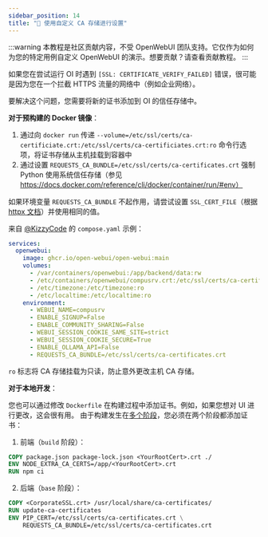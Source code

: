 ```yaml
---
sidebar_position: 14
title: "🛃 使用自定义 CA 存储进行设置"
---
```


:::warning
本教程是社区贡献内容，不受 OpenWebUI 团队支持。它仅作为如何为您的特定用例自定义 OpenWebUI 的演示。想要贡献？请查看贡献教程。
:::

如果您在尝试运行 OI 时遇到 `[SSL: CERTIFICATE_VERIFY_FAILED]` 错误，很可能是因为您在一个拦截 HTTPS 流量的网络中（例如企业网络）。

要解决这个问题，您需要将新的证书添加到 OI 的信任存储中。

**对于预构建的 Docker 镜像**：

1. 通过向 `docker run` 传递 `--volume=/etc/ssl/certs/ca-certificiate.crt:/etc/ssl/certs/ca-certificiates.crt:ro` 命令行选项，将证书存储从主机挂载到容器中
2. 通过设置 `REQUESTS_CA_BUNDLE=/etc/ssl/certs/ca-certificates.crt` 强制 Python 使用系统信任存储（参见 https://docs.docker.com/reference/cli/docker/container/run/#env）

如果环境变量 `REQUESTS_CA_BUNDLE` 不起作用，请尝试设置 `SSL_CERT_FILE`（根据 [httpx 文档](https://www.python-httpx.org/environment_variables/#ssl_cert_file)）并使用相同的值。

来自 [@KizzyCode](https://github.com/open-webui/open-webui/issues/1398#issuecomment-2258463210) 的 `compose.yaml` 示例：

```yaml
services:
  openwebui:
    image: ghcr.io/open-webui/open-webui:main
    volumes:
      - /var/containers/openwebui:/app/backend/data:rw
      - /etc/containers/openwebui/compusrv.crt:/etc/ssl/certs/ca-certificates.crt:ro
      - /etc/timezone:/etc/timezone:ro
      - /etc/localtime:/etc/localtime:ro
    environment:
      - WEBUI_NAME=compusrv
      - ENABLE_SIGNUP=False
      - ENABLE_COMMUNITY_SHARING=False
      - WEBUI_SESSION_COOKIE_SAME_SITE=strict
      - WEBUI_SESSION_COOKIE_SECURE=True
      - ENABLE_OLLAMA_API=False
      - REQUESTS_CA_BUNDLE=/etc/ssl/certs/ca-certificates.crt
```

`ro` 标志将 CA 存储挂载为只读，防止意外更改主机 CA 存储。

**对于本地开发**：

您也可以通过修改 `Dockerfile` 在构建过程中添加证书。例如，如果您想对 UI 进行更改，这会很有用。
由于构建发生在[多个阶段](https://docs.docker.com/build/building/multi-stage/)，您必须在两个阶段都添加证书：

1. 前端（`build` 阶段）：

```dockerfile
COPY package.json package-lock.json <YourRootCert>.crt ./
ENV NODE_EXTRA_CA_CERTS=/app/<YourRootCert>.crt
RUN npm ci
```

2. 后端（`base` 阶段）：

```dockerfile
COPY <CorporateSSL.crt> /usr/local/share/ca-certificates/
RUN update-ca-certificates
ENV PIP_CERT=/etc/ssl/certs/ca-certificates.crt \
    REQUESTS_CA_BUNDLE=/etc/ssl/certs/ca-certificates.crt
```
